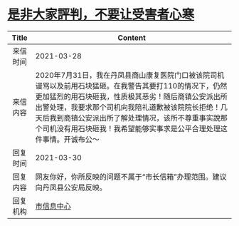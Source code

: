 # <a href="http://www.shangluo.gov.cn/zmhd/ldxxxx.jsp?urltype=leadermail.LeaderMailContentUrl&wbtreeid=1112&leadermailid=7077">是非大家評判，不要让受害者心寒</a>
| Title |                                                                                    Content                                                                                     |
|:-----:|--------------------------------------------------------------------------------------------------------------------------------------------------------------------------------|
| 来信时间  | 2021-03-28                                                                                                                                                                     |
| 来信内容  | 2020年7月31日，我在丹凤县商山康复医院门口被该院司机谩骂以及前用石块猛砸。在我警告其要打110的情况下，仍然更加猛烈的用石块砸我，性质极其恶劣！随后商镇公安派出所出警处理，我要求那个司机向我陪礼道歉被该院院长拒绝！几天后我到商镇公安派出所了解处理情况，该所不尊重事实說那个司机没有用石块砸我！我希望能够实事求是公平合理处理这件事情。开诚布公～ |
| 回复时间  | 2021-03-30                                                                                                                                                                     |
| 回复内容  | 网友你好，你所反映的问题不属于“市长信箱”办理范围。建议向丹凤县公安局反映。                                                                                                                                         |
| 回复机构  | <a href="../../category/agencies/市信息中心.md">市信息中心</a>                                                                                                                           |